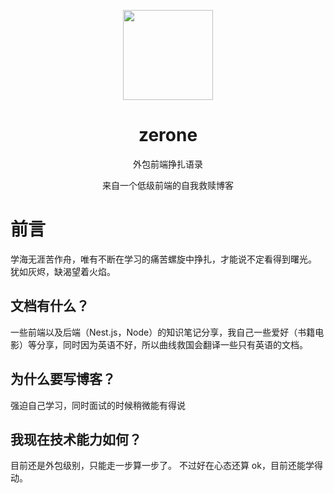 <p align="center">
  <img width="144px" src='./public/blogLogo.png' />
   
<p>

<h1 align="center">zerone</h1>
<p align="center">外包前端挣扎语录</p>
<p align="center">来自一个低级前端的自我救赎博客</p>

# 前言

学海无涯苦作舟，唯有不断在学习的痛苦螺旋中挣扎，才能说不定看得到曙光。 犹如灰烬，缺渴望着火焰。

## 文档有什么？

一些前端以及后端（Nest.js，Node）的知识笔记分享，我自己一些爱好（书籍电影）等分享，同时因为英语不好，所以曲线救国会翻译一些只有英语的文档。

## 为什么要写博客？

强迫自己学习，同时面试的时候稍微能有得说

## 我现在技术能力如何？

目前还是外包级别，只能走一步算一步了。 不过好在心态还算 ok，目前还能学得动。
